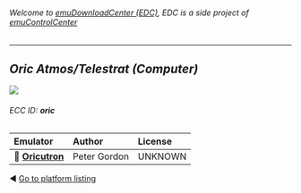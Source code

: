 ###### Welcome to [emuDownloadCenter (EDC)](https://github.com/PhoenixInteractiveNL/emuDownloadCenter/wiki/), EDC is a side project of [emuControlCenter](https://github.com/PhoenixInteractiveNL/emuControlCenter/wiki/)
***
## _Oric Atmos/Telestrat (Computer)_
![](https://raw.githubusercontent.com/wiki/PhoenixInteractiveNL/emuDownloadCenter/images_platform/ecc_oric_teaser.png)
###### ECC ID: **oric**

| Emulator   | Author      | License     |
|:-----------|:------------|:------------|
| :file_folder: [**Oricutron**](https://github.com/PhoenixInteractiveNL/emuDownloadCenter/wiki/Emulator-oricutron#menu) | Peter Gordon | UNKNOWN |

:arrow_backward: [Go to platform listing](https://github.com/PhoenixInteractiveNL/emuDownloadCenter/wiki/EDC-Platform-List)
